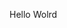 Hello Wolrd




























































































































































































































































































































































































































































































































































































































































































































































































































































































































































































































































































































































































































































































































































































































































































































































































































































































































































































































































































































































































































































































































